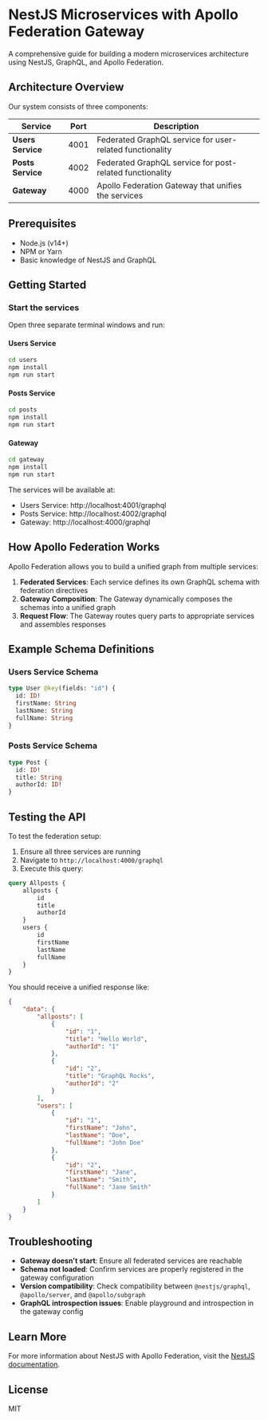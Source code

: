 # NestJS Microservices with Apollo Federation Gateway

A comprehensive guide for building a modern microservices architecture using NestJS, GraphQL, and Apollo Federation.

## Architecture Overview

Our system consists of three components:

| Service | Port | Description |
|---------|------|-------------|
| **Users Service** | 4001 | Federated GraphQL service for user-related functionality |
| **Posts Service** | 4002 | Federated GraphQL service for post-related functionality |
| **Gateway** | 4000 | Apollo Federation Gateway that unifies the services |

## Prerequisites

- Node.js (v14+)
- NPM or Yarn
- Basic knowledge of NestJS and GraphQL

## Getting Started

### Start the services

Open three separate terminal windows and run:

#### Users Service
```bash
cd users
npm install
npm run start
```

#### Posts Service
```bash
cd posts
npm install
npm run start
```

#### Gateway
```bash
cd gateway
npm install
npm run start
```

The services will be available at:
- Users Service: http://localhost:4001/graphql
- Posts Service: http://localhost:4002/graphql
- Gateway: http://localhost:4000/graphql

## How Apollo Federation Works

Apollo Federation allows you to build a unified graph from multiple services:

1. **Federated Services**: Each service defines its own GraphQL schema with federation directives
2. **Gateway Composition**: The Gateway dynamically composes the schemas into a unified graph
3. **Request Flow**: The Gateway routes query parts to appropriate services and assembles responses

## Example Schema Definitions

### Users Service Schema
```graphql
type User @key(fields: "id") {
  id: ID!
  firstName: String
  lastName: String
  fullName: String
}
```

### Posts Service Schema
```graphql
type Post {
  id: ID!
  title: String
  authorId: ID!
}

```

## Testing the API

To test the federation setup:

1. Ensure all three services are running
2. Navigate to `http://localhost:4000/graphql`
3. Execute this query:

```graphql
query Allposts {
    allposts {
        id
        title
        authorId
    }
    users {
        id
        firstName
        lastName
        fullName
    }
}

```

You should receive a unified response like:

```json
{
    "data": {
        "allposts": [
            {
                "id": "1",
                "title": "Hello World",
                "authorId": "1"
            },
            {
                "id": "2",
                "title": "GraphQL Rocks",
                "authorId": "2"
            }
        ],
        "users": [
            {
                "id": "1",
                "firstName": "John",
                "lastName": "Doe",
                "fullName": "John Doe"
            },
            {
                "id": "2",
                "firstName": "Jane",
                "lastName": "Smith",
                "fullName": "Jane Smith"
            }
        ]
    }
}
```

## Troubleshooting

- **Gateway doesn't start**: Ensure all federated services are reachable
- **Schema not loaded**: Confirm services are properly registered in the gateway configuration
- **Version compatibility**: Check compatibility between `@nestjs/graphql`, `@apollo/server`, and `@apollo/subgraph`
- **GraphQL introspection issues**: Enable playground and introspection in the gateway config

## Learn More

For more information about NestJS with Apollo Federation, visit the [NestJS documentation](https://docs.nestjs.com/graphql/federation).

## License

MIT
